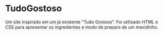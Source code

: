 # TudoGostoso
Um site inspirado em um já existente "Tudo Gostoso". Foi utilizado HTML e CSS para apresentar os ingredientes e modo de preparo de um mexidinho.
